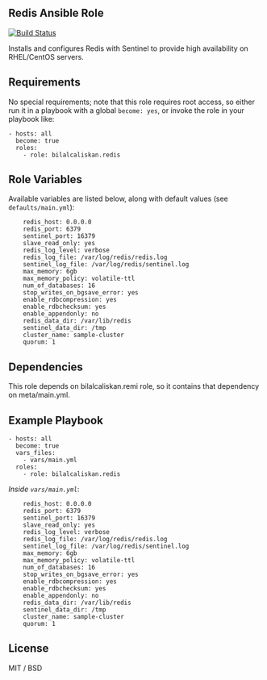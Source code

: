 ## Redis Ansible Role

[![Build Status](https://travis-ci.org/bilalcaliskan/redis-ansible-role.svg?branch=master)](https://travis-ci.org/bilalcaliskan/redis-ansible-role)

Installs and configures Redis with Sentinel to provide high availability on RHEL/CentOS servers.

## Requirements

No special requirements; note that this role requires root access, so either run it in a
playbook with a global `become: yes`, or invoke the role in your playbook like:

    - hosts: all
      become: true
      roles:
        - role: bilalcaliskan.redis

## Role Variables

Available variables are listed below, along with default values (see `defaults/main.yml`):

        redis_host: 0.0.0.0
        redis_port: 6379
        sentinel_port: 16379
        slave_read_only: yes
        redis_log_level: verbose
        redis_log_file: /var/log/redis/redis.log
        sentinel_log_file: /var/log/redis/sentinel.log
        max_memory: 6gb
        max_memory_policy: volatile-ttl
        num_of_databases: 16
        stop_writes_on_bgsave_error: yes
        enable_rdbcompression: yes
        enable_rdbchecksum: yes
        enable_appendonly: no
        redis_data_dir: /var/lib/redis
        sentinel_data_dir: /tmp
        cluster_name: sample-cluster
        quorum: 1


## Dependencies

This role depends on bilalcaliskan.remi role, so it contains that dependency on meta/main.yml.

## Example Playbook

    - hosts: all
      become: true
      vars_files:
        - vars/main.yml
      roles:
        - role: bilalcaliskan.redis

*Inside `vars/main.yml`*:

        redis_host: 0.0.0.0
        redis_port: 6379
        sentinel_port: 16379
        slave_read_only: yes
        redis_log_level: verbose
        redis_log_file: /var/log/redis/redis.log
        sentinel_log_file: /var/log/redis/sentinel.log
        max_memory: 6gb
        max_memory_policy: volatile-ttl
        num_of_databases: 16
        stop_writes_on_bgsave_error: yes
        enable_rdbcompression: yes
        enable_rdbchecksum: yes
        enable_appendonly: no
        redis_data_dir: /var/lib/redis
        sentinel_data_dir: /tmp
        cluster_name: sample-cluster
        quorum: 1

## License

MIT / BSD
